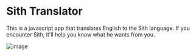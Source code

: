 # Sith Translator
This is a javascript app that translates English to the Sith language. If you encounter Sith, it'll help you know what he wants from you.

![image](https://github.com/Vipul-Bhardwaj777/sith-translator/assets/98729146/81c61afb-b540-475f-96e5-0e15bb1660d8)

